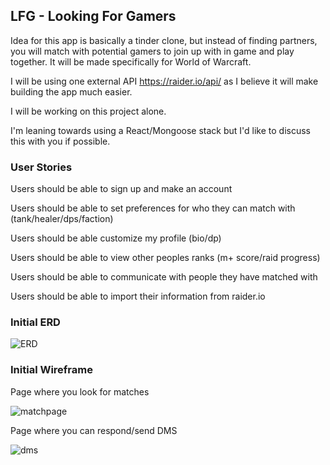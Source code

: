 ## LFG - Looking For Gamers

Idea for this app is basically a tinder clone, but instead of finding partners, you will match with potential gamers to join up with in game and play together. It will be made specifically for World of Warcraft. 

I will be using one external API https://raider.io/api/ as I believe it will make building the app much easier.

I will be working on this project alone. 

I'm leaning towards using a React/Mongoose stack but I'd like to discuss this with you if possible.

### User Stories

Users should be able to sign up and make an account

Users should be able to set preferences for who they can match with (tank/healer/dps/faction)

Users should be able customize my profile (bio/dp)

Users should be able to view other peoples ranks (m+ score/raid progress)

Users should be able to communicate with people they have matched with

Users should be able to import their information from raider.io

### Initial ERD

![ERD](https://i.imgur.com/Is85sTb.png)

### Initial Wireframe

Page where you look for matches

![matchpage](https://i.imgur.com/qFDnB53.png)


Page where you can respond/send DMS

![dms](https://i.imgur.com/kEdfu6Y.png)



